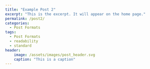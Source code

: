```yaml
---
title: "Example Post 2"
excerpt: "This is the excerpt. It will appear on the home page."
permalink: /post2/
categories:
  - Post Formats
tags:
  - Post Formats
  - readability
  - standard
header:
    image: /assets/images/post_header.svg
    caption: "This is a caption"
---
```

